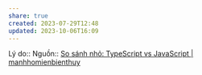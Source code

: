 ```yaml
---
share: true
created: 2023-07-29T12:48
updated: 2023-10-06T16:09
---
```

Lý do:: 
Nguồn:: [So sánh nhỏ: TypeScript vs JavaScript | manhhomienbienthuy](https://manhhomienbienthuy.github.io/2022/03/01/so-sanh-nho-typescript-vs-javascript.html)
